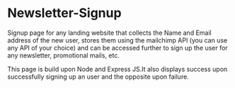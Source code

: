 # Newsletter-Signup

Signup page for any landing website that collects the Name and Email address of the new user, stores them using the mailchimp API (you can use any API of your choice) and can be accessed further to sign up the user for any newsletter, promotional mails, etc.

This page is build upon Node and Express JS.It also displays success upon successfully signing up an user and the opposite upon failure.
